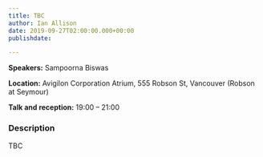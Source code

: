 ```yaml
---
title: TBC
author: Ian Allison
date: 2019-09-27T02:00:00.000+00:00
publishdate: 

---
```

**Speakers:** Sampoorna Biswas

**Location:** Avigilon Corporation Atrium, 555 Robson St, Vancouver (Robson at Seymour)

**Talk and reception:** 19:00 &ndash; 21:00  


### Description
TBC